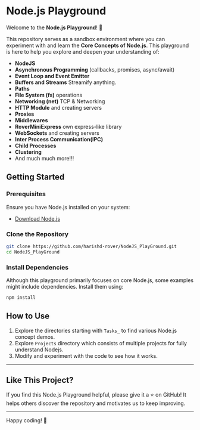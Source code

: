 # Node.js Playground

Welcome to the **Node.js Playground**! 🎉

This repository serves as a sandbox environment where you can experiment with and learn the **Core Concepts of Node.js**. This playground is here to help you explore and deepen your understanding of:

- **NodeJS**
- **Asynchronous Programming** (callbacks, promises, async/await)
- **Event Loop and Event Emitter**
- **Buffers and Streams** Streamify anything.
- **Paths**
- **File System (fs)** operations
- **Networking (net)** TCP & Networking
- **HTTP Module** and creating servers
- **Proxies**
- **Middlewares**
- **RoverMiniExpress** own express-like library
- **WebSockets** and creating servers
- **Inter Process Communication(IPC)**
- **Child Processes**
- **Clustering**
- And much much more!!!

## Getting Started

### Prerequisites

Ensure you have Node.js installed on your system:

- [Download Node.js](https://nodejs.org/)

### Clone the Repository

```bash
git clone https://github.com/harishd-rover/NodeJS_PlayGround.git
cd NodeJS_PlayGround
```

### Install Dependencies

Although this playground primarily focuses on core Node.js, some examples might include dependencies. Install them using:

```bash
npm install
```

## How to Use

1. Explore the directories starting with `Tasks_` to find various Node.js concept demos.
2. Explore `Projects` directory which consists of multiple projects for fully understand Nodejs.
3. Modify and experiment with the code to see how it works.

---

## Like This Project?

If you find this Node.js Playground helpful, please give it a ⭐ on GitHub! It helps others discover the repository and motivates us to keep improving.

---

Happy coding! 🚀
